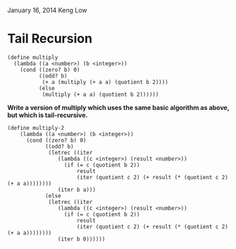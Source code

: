 January 16, 2014
Keng Low

# Tail Recursion 

```
(define multiply
  (lambda ((a <number>) (b <integer>))
    (cond ((zero? b) 0)
          ((odd? b)
           (+ a (multiply (+ a a) (quotient b 2))))
          (else
           (multiply (+ a a) (quotient b 2))))))
```

**Write a version of multiply which uses the same basic algorithm as above, but which is tail-recursive.**

```
(define multiply-2
    (lambda ((a <number>) (b <integer>))
      (cond ((zero? b) 0)
            ((odd? b)
             (letrec ((iter 
                (lambda ((c <integer>) (result <number>))
                  (if (= c (quotient b 2))
                      result
                      (iter (quotient c 2) (+ result (* (quotient c 2) (+ a a))))))))
                (iter b a)))
            (else
             (letrec ((iter 
                (lambda ((c <integer>) (result <number>))
                  (if (= c (quotient b 2))
                      result
                      (iter (quotient c 2) (+ result (* (quotient c 2) (+ a a))))))))
                (iter b 0))))))  
```

